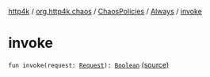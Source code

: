 [http4k](../../../index.md) / [org.http4k.chaos](../../index.md) / [ChaosPolicies](../index.md) / [Always](index.md) / [invoke](./invoke.md)

# invoke

`fun invoke(request: `[`Request`](../../../org.http4k.core/-request/index.md)`): `[`Boolean`](https://kotlinlang.org/api/latest/jvm/stdlib/kotlin/-boolean/index.html) [(source)](https://github.com/http4k/http4k/blob/master/http4k-testing-chaos/src/main/kotlin/org/http4k/chaos/ChaosPolicies.kt#L64)